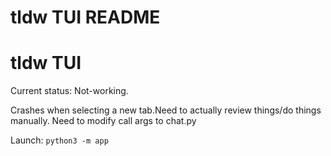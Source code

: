 # tldw TUI README

# tldw TUI

Current status: Not-working.

Crashes when selecting a new tab.Need to actually review things/do things manually.
Need to modify call args to chat.py

Launch: `python3 -m app`